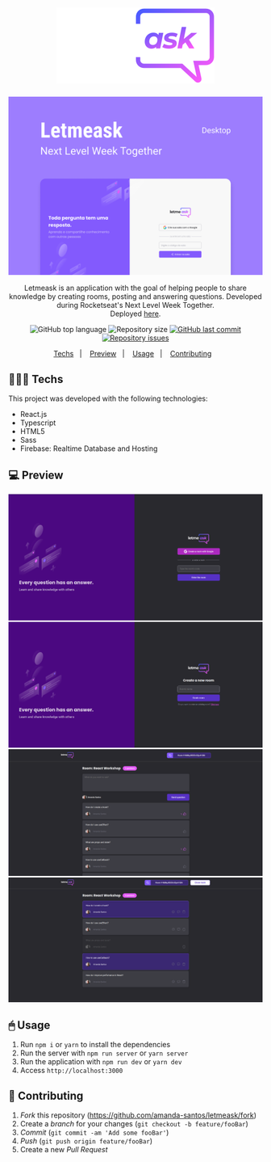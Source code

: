 <h1 align="center">
    <img src="src/assets/images/logo.svg" />
</h1>
<img src="src/assets/images/Capa.png" />
<p align="center">
	Letmeask is an application with the goal of helping people to share knowledge by creating rooms, posting and answering questions. Developed during Rocketseat's Next Level Week Together.
    <br />
    Deployed <a href="https://letmeask-f1a57.web.app/">here</a>.
</p>
<p align="center">
  <img alt="GitHub top language" src="https://img.shields.io/github/languages/top/amanda-santos/letmeask">
  
  <img alt="Repository size" src="https://img.shields.io/github/repo-size/amanda-santos/letmeask">
  
  <a href="https://github.com/amanda-santos/letmeask/commits/master">
    <img alt="GitHub last commit" src="https://img.shields.io/github/last-commit/amanda-santos/letmeask">
  </a>
  
  <a href="https://github.com/amanda-santos/letmeask/issues">
    <img alt="Repository issues" src="https://img.shields.io/github/issues/amanda-santos/letmeask">
  </a>
</p>
<p align="center">
  <a href="#-techs">Techs</a>&nbsp;&nbsp;&nbsp;|&nbsp;&nbsp;&nbsp;
  <a href="#-techs">Preview</a>&nbsp;&nbsp;&nbsp;|&nbsp;&nbsp;&nbsp;
  <a href="#-usage">Usage</a>&nbsp;&nbsp;&nbsp;|&nbsp;&nbsp;&nbsp;
  <a href="#-contributing">Contributing</a>&nbsp;&nbsp;&nbsp;
</p>

## 👩🏻‍💻 Techs

This project was developed with the following technologies:

- React.js
- Typescript
- HTML5
- Sass
- Firebase: Realtime Database and Hosting

## 💻 Preview

<p align="center">
  <img src="src/assets/images/letmeask1.png" />
  <img src="src/assets/images/letmeask2.png" />
  <img src="src/assets/images/letmeask3.png" />
  <img src="src/assets/images/letmeask4.png" />
</p>

## 🖱 Usage

1. Run `npm i` or `yarn` to install the dependencies
2. Run the server with `npm run server` or `yarn server`
3. Run the application with `npm run dev` or `yarn dev`
4. Access `http://localhost:3000`

## 🤔 Contributing

1. _Fork_ this repository (<https://github.com/amanda-santos/letmeask/fork>)
2. Create a _branch_ for your changes (`git checkout -b feature/fooBar`)
3. _Commit_ (`git commit -am 'Add some fooBar'`)
4. _Push_ (`git push origin feature/fooBar`)
5. Create a new _Pull Request_
